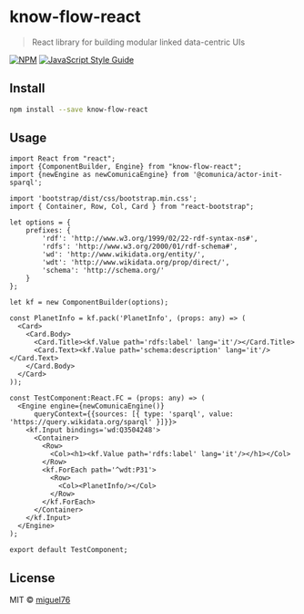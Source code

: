# know-flow-react

> React library for building modular linked data-centric UIs

[![NPM](https://img.shields.io/npm/v/know-flow-react.svg)](https://www.npmjs.com/package/know-flow-react) [![JavaScript Style Guide](https://img.shields.io/badge/code_style-standard-brightgreen.svg)](https://standardjs.com)

## Install

```bash
npm install --save know-flow-react
```

## Usage

```tsx
import React from "react";
import {ComponentBuilder, Engine} from "know-flow-react";
import {newEngine as newComunicaEngine} from '@comunica/actor-init-sparql';

import 'bootstrap/dist/css/bootstrap.min.css';
import { Container, Row, Col, Card } from "react-bootstrap";

let options = {
    prefixes: {
        'rdf': 'http://www.w3.org/1999/02/22-rdf-syntax-ns#',
        'rdfs': 'http://www.w3.org/2000/01/rdf-schema#',
        'wd': 'http://www.wikidata.org/entity/',
        'wdt': 'http://www.wikidata.org/prop/direct/',
        'schema': 'http://schema.org/'
    }
};

let kf = new ComponentBuilder(options);

const PlanetInfo = kf.pack('PlanetInfo', (props: any) => (
  <Card>
    <Card.Body>
      <Card.Title><kf.Value path='rdfs:label' lang='it'/></Card.Title>
      <Card.Text><kf.Value path='schema:description' lang='it'/></Card.Text>
    </Card.Body>
  </Card>
));

const TestComponent:React.FC = (props: any) => (
  <Engine engine={newComunicaEngine()}
      queryContext={{sources: [{ type: 'sparql', value: 'https://query.wikidata.org/sparql' }]}}>
    <kf.Input bindings='wd:Q3504248'>
      <Container>
        <Row>
          <Col><h1><kf.Value path='rdfs:label' lang='it'/></h1></Col>
        </Row>
        <kf.ForEach path='^wdt:P31'>
          <Row>
            <Col><PlanetInfo/></Col>
          </Row>
        </kf.ForEach>
      </Container>
    </kf.Input>
  </Engine>
);

export default TestComponent;
```

## License

MIT © [miguel76](https://github.com/miguel76)
